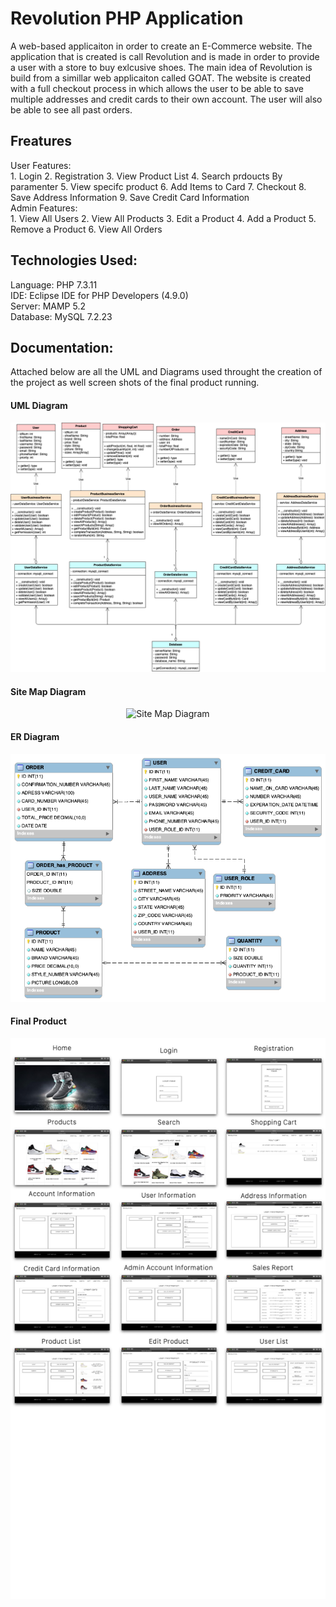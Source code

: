 # Revolution PHP Application

A web-based applicaiton in order to create an E-Commerce website. The application that is created is call Revolution and is made in order to provide a user with a store to buy exlcusive shoes. The main idea of Revolution is build from a simillar web applicaiton called GOAT. The website is created with a full checkout process in which allows the user to be able to save multiple addresses and credit cards to their own account. The user will also be able to see all past orders.

<h2>Freatures</h2>
    User Features:<br>
1. Login
2. Registration
3. View Product List
4. Search prdoucts By paramenter
5. View specifc product
6. Add Items to Card
7. Checkout
8. Save Address Information
9. Save Credit Card Information<br>
    Admin Features:<br>
1. View All Users
2. View All Products
3. Edit a Product
4. Add a Product
5. Remove a Product
6. View All Orders

<h2>Technologies Used:</h2>
Language: PHP 7.3.11<br>
IDE: Eclipse IDE for PHP Developers (4.9.0)<br>
Server: MAMP 5.2<br>
Database: MySQL 7.2.23<br>

<h2>Documentation:</h2>

Attached below are all the UML and Diagrams used throught the creation of the project as well screen shots of the final product running. 

<h4>UML Diagram</h4>

<p align="center">
	<img src="Revolution_Photos/UML_Class_Diagram.png" alt="UML Class Diagram"/>
</p>

<h4>Site Map Diagram</h4>

<p align="center">
	<img src="Revolution_Photos/Sitemap_Diagram.png" alt="Site Map Diagram"/>
</p>

<h4>ER Diagram</h4>

<p align="center">
	<img src="Revolution_Photos/ER_Diagram.png" alt="ER Diagram"/>
</p>

<h4>Final Product</h4>

<p align="center">
	<img src="Revolution_Photos/FinalProduct_Page1.jpg" alt="Final Product"/>
</p>
